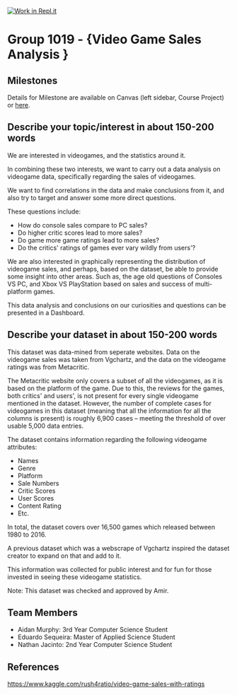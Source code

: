 [![Work in Repl.it](https://classroom.github.com/assets/work-in-replit-14baed9a392b3a25080506f3b7b6d57f295ec2978f6f33ec97e36a161684cbe9.svg)](https://classroom.github.com/online_ide?assignment_repo_id=359229&assignment_repo_type=GroupAssignmentRepo)
# Group 1019 - {Video Game Sales Analysis }

## Milestones

Details for Milestone are available on Canvas (left sidebar, Course Project) or [here](https://firas.moosvi.com/courses/data301/project/milestone01.html).

## Describe your topic/interest in about 150-200 words
We are interested in videogames, and the statistics around it.

In combining these two interests, we want to carry out a data analysis on videogame data, specifically regarding the sales of videogames. 

We want to find correlations in the data and make conclusions from it, and also try to target and answer some more direct questions.

These questions include:
- How do console sales compare to PC sales?
- Do higher critic scores lead to more sales? 
- Do game more game ratings lead to more sales?
- Do the critics' ratings of games ever vary wildly from users'?

We are also interested in graphically representing the distribution of videogame sales, and perhaps, based on the dataset, be able to provide some insight into other areas. Such as, the age old questions of Consoles VS PC, and Xbox VS PlayStation based on sales and success of multi-platform games.

This data analysis and conclusions on our curiosities and questions can be presented in a Dashboard.

## Describe your dataset in about 150-200 words

This dataset was data-mined from seperate websites. Data on the videogame sales was taken from Vgchartz, and the data on the videogame ratings was from Metacritic. 

The Metacritic website only covers a subset of all the videogames, as it is based on the platform of the game. Due to this, the reviews for the games, both critics' and users', is not present for every single videogame mentioned in the dataset. However, the number of complete cases for videogames in this dataset (meaning that all the information for all the columns is present) is roughly 6,900 cases – meeting the threshold of over usable 5,000 data entries. 

The dataset contains information regarding the following videogame attributes:
- Names
- Genre
- Platform
- Sale Numbers
- Critic Scores
- User Scores
- Content Rating 
- Etc.

In total, the dataset covers over 16,500 games which released between 1980 to 2016.

A previous dataset which was a webscrape of Vgchartz inspired the dataset creator to expand on that and add to it. 

This information was collected for public interest and for fun for those invested in seeing these videogame statistics.

Note: This dataset was checked and approved by Amir.

## Team Members

- Aidan Murphy: 3rd Year Computer Science Student
- Eduardo Sequeira: Master of Applied Science Student
- Nathan Jacinto: 2nd Year Computer Science Student

## References

https://www.kaggle.com/rush4ratio/video-game-sales-with-ratings
